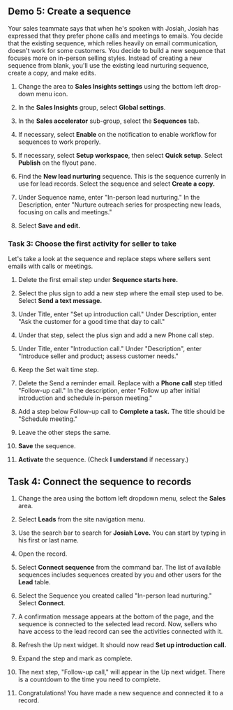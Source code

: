 ## Demo 5: Create a sequence

Your sales teammate says that when he's spoken with Josiah, Josiah has expressed that they prefer phone calls and meetings to emails. You decide that the existing sequence, which relies heavily on email communication, doesn't work for some customers. You decide to build a new sequence that focuses more on in-person selling styles. Instead of creating a new sequence from blank, you'll use the existing lead nurturing sequence, create a copy, and make edits.

1. Change the area to **Sales Insights settings** using the bottom left drop-down menu icon.

2. In the **Sales Insights** group, select **Global settings**.

3. In the **Sales accelerator** sub-group, select the **Sequences** tab.

4. If necessary, select **Enable** on the notification to enable workflow for sequences to work properly.

5. If necessary, select **Setup workspace**, then select **Quick setup**. Select **Publish** on the flyout pane.

5. Find the **New lead nurturing** sequence. This is the sequence currenly in use for lead records. Select the sequence and select **Create a copy.**

6. Under Sequence name, enter "In-person lead nurturing." In the Description, enter "Nurture outreach series for prospecting new leads, focusing on calls and meetings."

7. Select **Save and edit.**

### Task 3: Choose the first activity for seller to take

Let's take a look at the sequence and replace steps where sellers sent emails with calls or meetings.

1. Delete the first email step under **Sequence starts here.**

2. Select the plus sign to add a new step where the email step used to be. Select **Send a text message.**

3. Under Title, enter "Set up introduction call." Under Description, enter "Ask the customer for a good time that day to call."

4. Under that step, select the plus sign and add a new Phone call step.

5. Under Title, enter "Introduction call." Under "Description", enter "Introduce seller and product; assess customer needs."

6. Keep the Set wait time step.

7. Delete the Send a reminder email. Replace with a **Phone call** step titled "Follow-up call." In the description, enter "Follow up after initial introduction and schedule in-person meeting."

8. Add a step below Follow-up call to **Complete a task.** The title should be "Schedule meeting."

9. Leave the other steps the same.

10. **Save** the sequence.

11. **Activate** the sequence. (Check **I understand** if necessary.)

## Task 4: Connect the sequence to records

1. Change the area using the bottom left dropdown menu, select the **Sales** area. 

2. Select **Leads** from the site navigation menu.

3. Use the search bar to search for **Josiah Love.** You can start by typing in his first or last name.

4. Open the record.

5. Select **Connect sequence** from the command bar. The list of available sequences includes sequences created by you and other users for the **Lead** table.

6. Select the Sequence you created called "In-person lead nurturing." Select **Connect**.

7. A confirmation message appears at the bottom of the page, and the sequence is connected to the selected lead record. Now, sellers who have access to the lead record can see the activities connected with it.

8. Refresh the Up next widget. It should now read **Set up introduction call.**

9. Expand the step and mark as complete.

10. The next step, "Follow-up call," will appear in the Up next widget. There is a countdown to the time you need to complete.

11. Congratulations! You have made a new sequence and connected it to a record.
